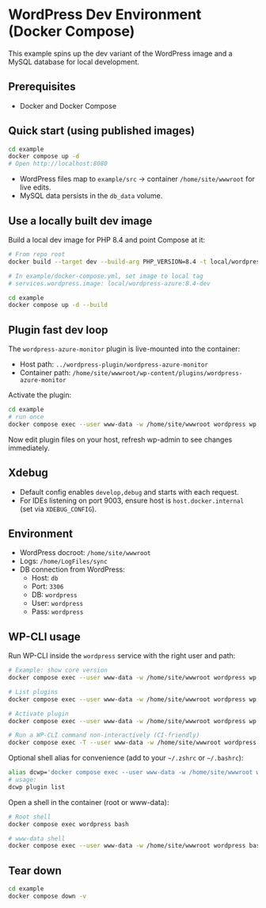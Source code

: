 # WordPress Dev Environment (Docker Compose)

This example spins up the dev variant of the WordPress image and a MySQL database for local development.

## Prerequisites
- Docker and Docker Compose

## Quick start (using published images)
```bash
cd example
docker compose up -d
# Open http://localhost:8080
```

- WordPress files map to `example/src` → container `/home/site/wwwroot` for live edits.
- MySQL data persists in the `db_data` volume.

## Use a locally built dev image
Build a local dev image for PHP 8.4 and point Compose at it:
```bash
# From repo root
docker build --target dev --build-arg PHP_VERSION=8.4 -t local/wordpress-azure:8.4-dev .

# In example/docker-compose.yml, set image to local tag
# services.wordpress.image: local/wordpress-azure:8.4-dev

cd example
docker compose up -d --build
```

## Plugin fast dev loop
The `wordpress-azure-monitor` plugin is live-mounted into the container:
- Host path: `../wordpress-plugin/wordpress-azure-monitor`
- Container path: `/home/site/wwwroot/wp-content/plugins/wordpress-azure-monitor`

Activate the plugin:
```bash
cd example
# run once
docker compose exec --user www-data -w /home/site/wwwroot wordpress wp plugin activate wordpress-azure-monitor
```

Now edit plugin files on your host, refresh wp-admin to see changes immediately.

## Xdebug
- Default config enables `develop,debug` and starts with each request.
- For IDEs listening on port 9003, ensure host is `host.docker.internal` (set via `XDEBUG_CONFIG`).

## Environment
- WordPress docroot: `/home/site/wwwroot`
- Logs: `/home/LogFiles/sync`
- DB connection from WordPress:
  - Host: `db`
  - Port: `3306`
  - DB: `wordpress`
  - User: `wordpress`
  - Pass: `wordpress`

## WP-CLI usage
Run WP-CLI inside the `wordpress` service with the right user and path:
```bash
# Example: show core version
docker compose exec --user www-data -w /home/site/wwwroot wordpress wp core version

# List plugins
docker compose exec --user www-data -w /home/site/wwwroot wordpress wp plugin list

# Activate plugin
docker compose exec --user www-data -w /home/site/wwwroot wordpress wp plugin activate wordpress-azure-monitor

# Run a WP-CLI command non-interactively (CI-friendly)
docker compose exec -T --user www-data -w /home/site/wwwroot wordpress wp option get siteurl
```

Optional shell alias for convenience (add to your `~/.zshrc` or `~/.bashrc`):
```bash
alias dcwp='docker compose exec --user www-data -w /home/site/wwwroot wordpress wp'
# usage:
dcwp plugin list
```

Open a shell in the container (root or www-data):
```bash
# Root shell
docker compose exec wordpress bash

# www-data shell
docker compose exec --user www-data -w /home/site/wwwroot wordpress bash
```

## Tear down
```bash
cd example
docker compose down -v
```
